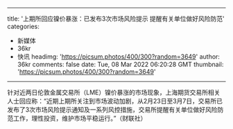 
---
title: '上期所回应镍价暴涨：已发布3次市场风险提示 提醒有关单位做好风险防范'
categories: 
 - 新媒体
 - 36kr
 - 快讯
headimg: 'https://picsum.photos/400/300?random=3649'
author: 36kr
comments: false
date: Tue, 08 Mar 2022 06:20:28 GMT
thumbnail: 'https://picsum.photos/400/300?random=3649'
---

<div>   
针对近两日伦敦金属交易所（LME）镍价暴涨的市场现象，上海期货交易所相关人士回应称：“近期上期所关注到市场波动加剧，从2月23日至3月7日，交易所已发布了3次市场风险提示通知及一系列风控措施，交易所提醒有关单位做好风险防范工作，理性投资，维护市场平稳运行。”（财联社）  
</div>
            